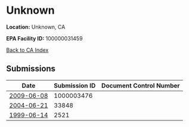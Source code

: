 # Unknown

**Location:** Unknown, CA

**EPA Facility ID:** 100000031459

[Back to CA Index](../../index.md)

## Submissions

| Date | Submission ID | Document Control Number |
|------|--------------|-------------------------|
| [2009-06-08](submissions/1000003476.md) | 1000003476 |  |
| [2004-06-21](submissions/33848.md) | 33848 |  |
| [1999-06-14](submissions/2521.md) | 2521 |  |
